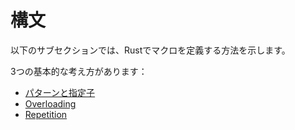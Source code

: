 # <!--Syntax--> 構文

<!--In following subsections, we will show how to define macros in Rust.-->
以下のサブセクションでは、Rustでマクロを定義する方法を示します。
<!--There are three basic ideas:-->
3つの基本的な考え方があります：

- <!--[Patterns and Designators][designators]-->
   [パターンと指定子][designators]
- [Overloading][overloading]
- [Repetition][repetition]

<!--[designators]: macros/designators.html
 [overloading]: macros/overload.html
 [repetition]: macros/repeat.html
-->
[designators]: macros/designators.html
 [overloading]: macros/overload.html
 [repetition]: macros/repeat.html

